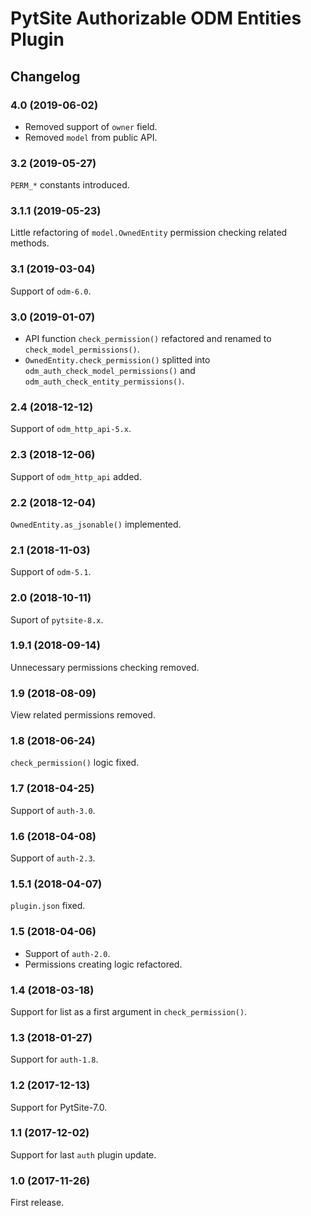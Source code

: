 # PytSite Authorizable ODM Entities Plugin


## Changelog


### 4.0 (2019-06-02)

- Removed support of `owner` field.
- Removed `model` from public API.


### 3.2 (2019-05-27)

`PERM_*` constants introduced.


### 3.1.1 (2019-05-23)

Little refactoring of `model.OwnedEntity` permission checking related 
methods.


### 3.1 (2019-03-04)

Support of `odm-6.0`.


### 3.0 (2019-01-07)

- API function `check_permission()` refactored and renamed to
  `check_model_permissions()`.
- `OwnedEntity.check_permission()` splitted into
  `odm_auth_check_model_permissions()` and
  `odm_auth_check_entity_permissions()`.


### 2.4 (2018-12-12)

Support of `odm_http_api-5.x`.


### 2.3 (2018-12-06)

Support of `odm_http_api` added.


### 2.2 (2018-12-04)

`OwnedEntity.as_jsonable()` implemented.


### 2.1 (2018-11-03)

Support of `odm-5.1`.


### 2.0 (2018-10-11)

Suport of `pytsite-8.x`.


### 1.9.1 (2018-09-14)

Unnecessary permissions checking removed.


### 1.9 (2018-08-09)

View related permissions removed.


### 1.8 (2018-06-24)

`check_permission()` logic fixed.


### 1.7 (2018-04-25)

Support of `auth-3.0`.


### 1.6 (2018-04-08)

Support of `auth-2.3`.


### 1.5.1 (2018-04-07)

`plugin.json` fixed.


### 1.5 (2018-04-06)

- Support of `auth-2.0`.
- Permissions creating logic refactored.


### 1.4 (2018-03-18)

Support for list as a first argument in `check_permission()`.


### 1.3 (2018-01-27)

Support for `auth-1.8`.


### 1.2 (2017-12-13)

Support for PytSite-7.0.


### 1.1 (2017-12-02)

Support for last `auth` plugin update.


### 1.0 (2017-11-26)

First release.
